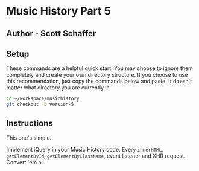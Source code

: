 # Music History Part 5

## Author - Scott Schaffer

## Setup

These commands are a helpful quick start. You may choose to ignore them completely and create your own directory structure. If you choose to use this recommendation, just copy the commands below and paste. It doesn't matter what directory you are currently in.

```bash
cd ~/workspace/musichistory
git checkout -b version-5
```

## Instructions

This one's simple.

Implement jQuery in your Music History code. Every `innerHTML`, `getElementById`, `getElementByClassName`, event listener and XHR request. Convert 'em all.
